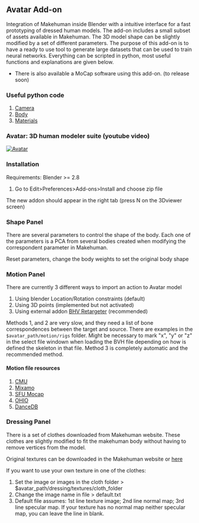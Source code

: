 ## Avatar Add-on

Integration of Makehuman inside Blender with a intuitive interface for a fast prototyping of dressed human models. The add-on includes a small subset of assets available in Makehuman. The 3D model shape can be slightly modified by a set of different parameters. The purpose of this add-on is to have a ready to use tool to generate large datasets that can be used to train neural networks. Everything can be scripted in python, most useful functions and explanations are given below.


- There is also available a MoCap software using this add-on. (to release soon)


### Useful python code

1. [Camera](camera.md)
2. [Body](body.md)
3. [Materials](materials.md)


### Avatar: 3D human modeler suite (youtube video)

[![Avatar](http://img.youtube.com/vi/RLZ4DafZ9JM/0.jpg)](http://www.youtube.com/watch?v=RLZ4DafZ9JM "Avatar")


### Installation

Requirements: Blender >= 2.8

1. Go to Edit>Preferences>Add-ons>Install and choose zip file 

The new addon should appear in the right tab (press N on the 3Dviewer screen)

### Shape Panel

There are several parameters to control the shape of the body. Each one of the parameters is a PCA from several bodies created when modifying the correspondent parameter in Makehuman.

Reset parameters, change the body weights to set the original body shape


### Motion Panel

There are currently 3 different ways to import an action to Avatar model

  1. Using blender Location/Rotation constraints (default)
  2. Using 3D points (implemented but not activated)
  3. Using external addon [BHV Retargeter](http://diffeomorphic.blogspot.com/p/bvh-retargeter.html) (recommended)

Methods 1, and 2 are very slow, and they need a list of bone correspondences between the target and source. There are examples in the ``$avatar_path/motion/rigs`` folder. Might be necessary to mark "x", "y" or "z" in the select file windown when loading the BVH file depending on how is defined the skeleton in that file.
Method 3 is completely automatic and the recommended method.

#### Motion file resources

 1. [CMU](https://sites.google.com/a/cgspeed.com/cgspeed/motion-capture/cmu-bvh-conversion)
 2. [Mixamo](https://www.mixamo.com/)
 3. [SFU Mocap](http://mocap.cs.sfu.ca/)
 4. [OHIO](https://accad.osu.edu/research/motion-lab/mocap-system-and-data)
 5. [DanceDB](http://dancedb.eu/main/performances)

 


### Dressing Panel

There is a set of clothes downloaded from Makehuman website. These clothes are slightly modified to fit the makehuman body without having to remove vertices from the model.

Original textures can be downloaded in the Makehuman website or [here](https://drive.google.com/open?id=133n9ZpfK3DGlQIPOhnC94tbTFBDR_b3U)

If you want to use your own texture in one of the clothes:
1. Set the image or images in the cloth folder > $avatar_path/dressing/textures/cloth_folder
2. Change the image name in file > default.txt
3. Default file assumes: 1st line texture image; 2nd line normal map; 3rd line specular map. If your texture has no normal map neither specular map, you can leave the line in blank.


<!-- # Extras

Pot funcionar aixo en comptes de la instruccio per a forcar el drawing.

for area in bpy.context.screen.areas:
    if area.type in ['IMAGE_EDITOR', 'VIEW_3D']:
        area.tag_redraw() -->

<!-- # Notes and comments

#On 3D points transfer motion

- Blender skeleton updates matrices but when trying to read positions of joints using pose.bones[bone_name].head/tail, this values are not updated. To get and updated value is necessary to use scene_update() function.
This makes the whole algorithm quite slow 
- A solution to make it faster is to compute/update values on different structures. The file bvh_utils is an attempt of that. Somehow though, I was unable to calculate rotations of a bone with a parent correctly.
- The final solution consists in to use world matrices for every bone. These matrices also contains the bone head positions. However, in order to compute rotations is necessary to know also the bone tail. Since bone tail is the same as child bone head, we use that as value for tail. Only problem could be in termination bones. To fix that will be necessary to create new bones, this way blender can keep updated the values of everything. For CPM skeletons this is not necessary.
    - For this last solution I encountered several things to take into account:
    - 1) For some reason in my first attemps to solve rotations I used neck head position as left/right shoulder positions

![Alt text](./figures/skeletons.jpg?raw=true "Skeletons")

For a better motion transfer in our skeleton we should format the CPM points to match better our standard skeleton joints. This is specially problematic in shoulders and head. If we observe in our skeleton shoulders are in the middle of the bone, for now they are approximated using neck position. Also now, head is attached to the neck bone, this should not be like this. If we observe our skeleton, head should be detached from bone neck. -->





